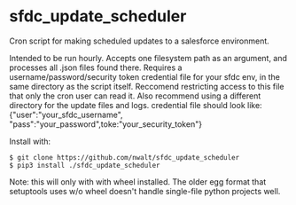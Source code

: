 # sfdc_update_scheduler
Cron script for making scheduled updates to a salesforce environment.

Intended to be run hourly. Accepts one filesystem path as an argument, and processes all .json files found there.
Requires a username/password/security token credential file for your sfdc env, in the same directory as the script itself. Reccomend restricting access to this file that only the cron user can read it. Also recommend using a different directory for the update files and logs.
credential file should look like: {"user":"your_sfdc_username", "pass":"your_password",toke:"your_security_token"}

Install with:
```
$ git clone https://github.com/nwalt/sfdc_update_scheduler
$ pip3 install ./sfdc_update_scheduler
```

Note: this will only with with wheel installed. The older egg format that setuptools uses w/o wheel doesn't handle single-file python projects well.
